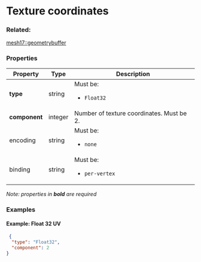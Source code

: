 # Texture coordinates



### Related:

[mesh17::geometrybuffer](geometrybuffer.md)
### Properties

| Property | Type | Description |
| --- | --- | --- |
| **type** | string | <div>Must be:<ul><li>`Float32`</li></ul></div> |
| **component** | integer | Number of texture coordinates. Must be 2. |
| encoding | string | <div>Must be:<ul><li>`none`</li></ul></div> |
| binding | string | <div>Must be:<ul><li>`per-vertex`</li></ul></div> |

*Note: properties in **bold** are required*

### Examples 

#### Example: Float 32 UV 

```json
 {
  "type": "Float32",
  "component": 2
} 
```

